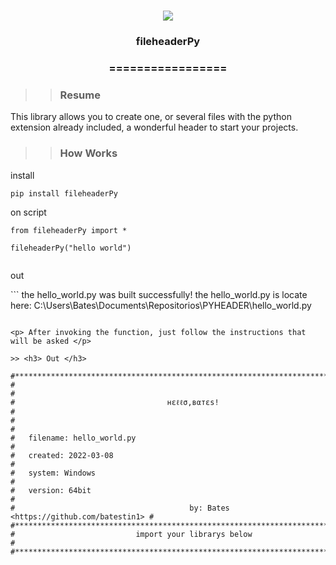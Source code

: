 <h1 align="center">
<img src="https://img.shields.io/static/v1?label=fileheaderPy%20POR&message=MAYCON%20BATESTIN&color=7159c1&style=flat-square&logo=ghost"/>


<h3> <p align="center">fileheaderPy </p> </h3>
<h3> <p align="center"> ================= </p> </h3>

>> <h3> Resume </h3>

<p> This library allows you to create one, or several files with the python extension already included, a wonderful header to start your projects.</p>

>> <h3> How Works </h3>

<p> install </p>

```
pip install fileheaderPy

```
<p> on script </p>

```
from fileheaderPy import *

fileheaderPy("hello world")


```
<p> out </p>
```
the hello_world.py was built successfully!
the hello_world.py is locate here: C:\Users\Bates\Documents\Repositorios\PYHEADER\hello_world.py

```

<p> After invoking the function, just follow the instructions that will be asked </p>

>> <h3> Out </h3>
```
                   
                   
    #********************************************************************************#
    #                                                                                #
    #                                  нεℓℓσ,вαтεs!                                  #
    #                                                                                #
    #   filename: hello_world.py                                                     #
    #   created: 2022-03-08                                                          #
    #   system: Windows                                                              #
    #   version: 64bit                                                               #
    #                                       by: Bates <https://github.com/batestin1> #
    #********************************************************************************#
    #                           import your librarys below                           #
    #********************************************************************************#


                    
```